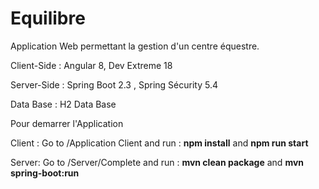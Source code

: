 # Equilibre
Application Web permettant la gestion d'un centre équestre. 

Client-Side : Angular 8, Dev Extreme 18

Server-Side : Spring Boot 2.3 , Spring Sécurity 5.4

Data Base : H2 Data Base 


Pour demarrer l'Application

Client : Go to /Application Client and run : **npm install**  and **npm run start**


Server: Go to /Server/Complete and run : **mvn clean package** and   **mvn spring-boot:run**  
